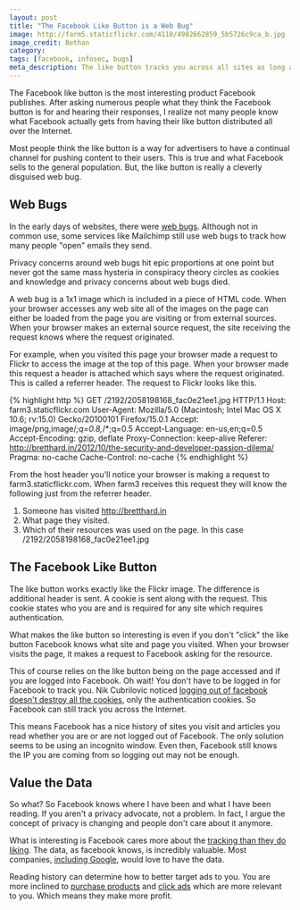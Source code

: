 ```yaml
---
layout: post
title: "The Facebook Like Button is a Web Bug"
image: http://farm5.staticflickr.com/4110/4982662859_5b5726c9ca_b.jpg
image_credit: Bethan
category: 
tags: [facebook, infosec, bugs]
meta_description: The like button tracks you across all sites as long as you're logged in to facebook.
---
```

The Facebook like button is the most interesting product Facebook publishes. After asking numerous people what they think the Facebook button is for and hearing their responses, I realize not many people know what Facebook actually gets from having their like button distributed all over the Internet.

Most people think the like button is a way for advertisers to have a continual channel for pushing content to their users. This is true and what Facebook sells to the general population. But, the like button is really a cleverly disguised web bug.

## Web Bugs

In the early days of websites, there were [web bugs](http://en.wikipedia.org/wiki/Web_bug). Although not in common use, some services like Mailchimp still use web bugs to track how many people "open" emails they send.

Privacy concerns around web bugs hit epic proportions at one point but never got the same mass hysteria in conspiracy theory circles as cookies and knowledge and privacy concerns about web bugs died.

A web bug is a 1x1 image which is included in a piece of HTML code. When your browser accesses any web site all of the images on the page can either be loaded from the page you are visiting or from external sources. When your browser makes an external source request, the site receiving the request knows where the request originated.

For example, when you visited this page your browser made a request to Flickr to access the image at the top of this page. When your browser made this request a header is attached which says where the request originated. This is called a referrer header. The request to Flickr looks like this.

{% highlight http %}
GET /2192/2058198168_fac0e21ee1.jpg HTTP/1.1
Host: farm3.staticflickr.com
User-Agent: Mozilla/5.0 (Macintosh; Intel Mac OS X 10.6; rv:15.0) Gecko/20100101 Firefox/15.0.1
Accept: image/png,image/*;q=0.8,*/*;q=0.5
Accept-Language: en-us,en;q=0.5
Accept-Encoding: gzip, deflate
Proxy-Connection: keep-alive
Referer: http://bretthard.in/2012/10/the-security-and-developer-passion-dilema/
Pragma: no-cache
Cache-Control: no-cache
{% endhighlight %}

From the host header you'll notice your browser is making a request to farm3.staticflickr.com. When farm3 receives this request they will know the following just from the referrer header.

1. Someone has visited http://bretthard.in
2. What page they visited.
3. Which of their resources was used on the page. In this case /2192/2058198168_fac0e21ee1.jpg

## The Facebook Like Button

The like button works exactly like the Flickr image. The difference is additional header is sent. A cookie is sent along with the request. This cookie states who you are and is required for any site which requires authentication.

What makes the like button so interesting is even if you don't "click" the like button Facebook knows what site and page you visited. When your browser visits the page, it makes a request to Facebook asking for the resource.

This of course relies on the like button being on the page accessed and if you are logged into Facebook. Oh wait! You don't have to be logged in for Facebook to track you. Nik Cubrilovic noticed [logging out of facebook doesn't destroy all the cookies](http://www.nikcub.com/posts/logging-out-of-facebook-is-not-enough), only the authentication cookies. So Facebook can still track you across the Internet.

This means Facebook has a nice history of sites you visit and articles you read whether you are or are not logged out of Facebook. The only solution seems to be using an incognito window. Even then, Facebook still knows the IP you are coming from so logging out may not be enough.

## Value the Data

So what? So Facebook knows where I have been and what I have been reading. If you aren't a privacy advocate, not a problem. In fact, I argue the concept of privacy is changing and people don't care about it anymore.

What is interesting is Facebook cares more about the [tracking than they do liking](http://www.jwz.org/blog/2011/09/surprise-facebook-doesnt-like-privacy-countermeasures/). The data, as facebook knows, is incredibly valuable. Most companies, [including Google](https://developers.google.com/+/plugins/+1button/), would love to have the data.

Reading history can determine how to better target ads to you. You are more inclined to [purchase products](http://www.comscore.com/Press_Events/Presentations_Whitepapers/2012/The_Power_of_Like_2-How_Social_Marketing_Works) and [click ads](http://doubleclickpublishers.blogspot.com/2011/09/1-now-making-display-ads-more-relevant.html) which are more relevant to you. Which means they make more profit.
